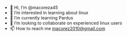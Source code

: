 - 👋 Hi, I’m @macoreza45
- 👀 I’m interested in learning about linux 
- 🌱 I’m currently learning Pardus
- 💞️ I’m looking to collaborate on experienced linux users
- 📫 How to reach me macorez2010@gmail.com

<!---
macoreza45/macoreza45 is a ✨ special ✨ repository because its `README.md` (this file) appears on your GitHub profile.
You can click the Preview link to take a look at your changes.
--->
